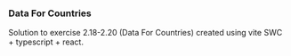 ### Data For Countries

Solution to exercise 2.18-2.20 (Data For Countries) created using vite SWC + typescript + react.
